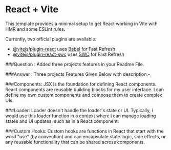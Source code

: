 # React + Vite

This template provides a minimal setup to get React working in Vite with HMR and some ESLint rules.

Currently, two official plugins are available:

- [@vitejs/plugin-react](https://github.com/vitejs/vite-plugin-react/blob/main/packages/plugin-react/README.md) uses [Babel](https://babeljs.io/) for Fast Refresh
- [@vitejs/plugin-react-swc](https://github.com/vitejs/vite-plugin-react-swc) uses [SWC](https://swc.rs/) for Fast Refresh

###Question : Added three projects features in your Readme File.

###Answer : Three projects Features Given Below with description:-

###Components: 
JSX is the foundation for defining React components. React components are reusable building blocks for my user interface. I can define my own custom components and compose them to create complex UIs.

###Loader:
 Loader doesn't handle the loader's state or UI. Typically, i would use this loader function in a context where i can manage loading states and UI updates, such as in a React component.

 ###Custom Hooks:
  Custom hooks are functions in React that start with the word "use" (by convention) and can encapsulate state logic, side effects, or any reusable functionality that can be shared across components.
